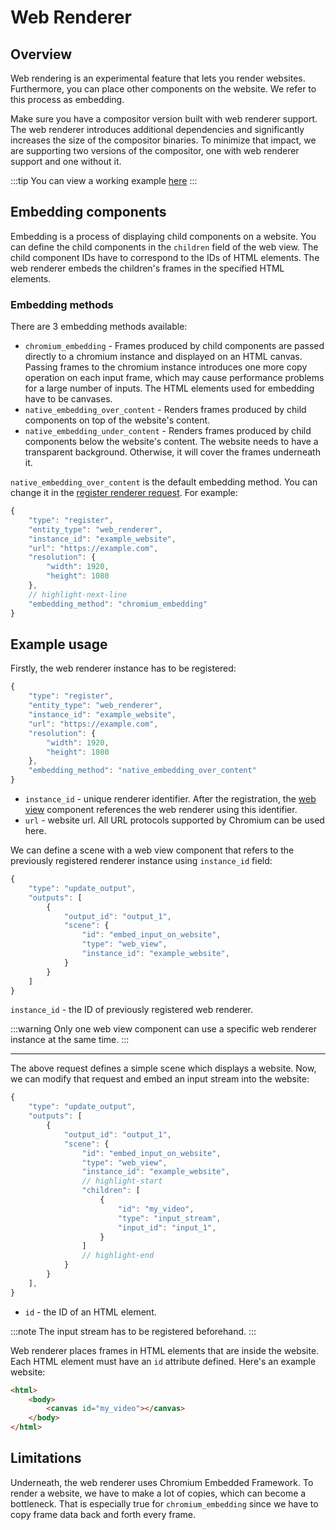 # Web Renderer

## Overview

Web rendering is an experimental feature that lets you render websites.
Furthermore, you can place other components on the website. We refer to this process as embedding.

Make sure you have a compositor version built with web renderer support. The web renderer introduces additional dependencies and significantly increases the size of the compositor binaries. To minimize that impact, we are supporting two versions of the compositor, one with web renderer support and one without it.

:::tip
You can view a working example [here](https://github.com/membraneframework/video_compositor/blob/master/examples/web_view.rs)
:::

## Embedding components

Embedding is a process of displaying child components on a website. You can define the child components in the `children` field of the web view.
The child component IDs have to correspond to the IDs of HTML elements.
The web renderer embeds the children's frames in the specified HTML elements.

### Embedding methods

There are 3 embedding methods available:

- `chromium_embedding` - Frames produced by child components are passed directly to a chromium instance and displayed on an HTML canvas. Passing frames to the chromium instance introduces one more copy operation on each input frame, which may cause performance problems for a large number of inputs. The HTML elements used for embedding have to be canvases.
- `native_embedding_over_content` - Renders frames produced by child components on top of the website's content.
- `native_embedding_under_content` - Renders frames produced by child components below the website's content. The website needs to have a transparent background. Otherwise, it will cover the frames underneath it.

`native_embedding_over_content` is the default embedding method.
You can change it in the [register renderer request](../api/routes#register-renderer). For example:

```typescript
{
    "type": "register",
    "entity_type": "web_renderer",
    "instance_id": "example_website",
    "url": "https://example.com",
    "resolution": {
        "width": 1920,
        "height": 1080
    },
    // highlight-next-line
    "embedding_method": "chromium_embedding"
}
```

## Example usage

Firstly, the web renderer instance has to be registered:

```typescript
{
    "type": "register",
    "entity_type": "web_renderer",
    "instance_id": "example_website",
    "url": "https://example.com",
    "resolution": {
        "width": 1920,
        "height": 1080
    },
    "embedding_method": "native_embedding_over_content"
}
```

- `instance_id` - unique renderer identifier. After the registration, the [web view](../api/components/WebView.md) component references the web renderer using this identifier.
- `url` - website url. All URL protocols supported by Chromium can be used here.

We can define a scene with a web view component that refers to the previously registered renderer instance using `instance_id` field:

```typescript
{
    "type": "update_output",
    "outputs": [
        {
            "output_id": "output_1",
            "scene": {
                "id": "embed_input_on_website",
                "type": "web_view",
                "instance_id": "example_website",
            }
        }
    ]
}
```

`instance_id` - the ID of previously registered web renderer.

:::warning
Only one web view component can use a specific web renderer instance at the same time.
:::

---

The above request defines a simple scene which displays a website.
Now, we can modify that request and embed an input stream into the website:

```typescript
{
    "type": "update_output",
    "outputs": [
        {
            "output_id": "output_1",
            "scene": {
                "id": "embed_input_on_website",
                "type": "web_view",
                "instance_id": "example_website",
                // highlight-start
                "children": [
                    {
                        "id": "my_video",
                        "type": "input_stream",
                        "input_id": "input_1",
                    }
                ]
                // highlight-end
            }
        }
    ],
}
```

- `id` - the ID of an HTML element.

:::note
The input stream has to be registered beforehand.
:::

Web renderer places frames in HTML elements that are inside the website. Each HTML element must have an `id` attribute defined.
Here's an example website:

```html
<html>
    <body>
        <canvas id="my_video"></canvas>
    </body>
</html>
```

## Limitations

Underneath, the web renderer uses Chromium Embedded Framework. To render a website, we have to make a lot of copies, which can become a bottleneck. That is especially true for `chromium_embedding` since we have to copy frame data back and forth every frame.
